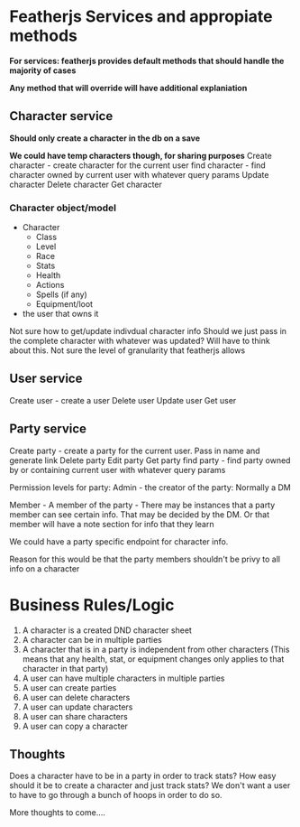 # Featherjs Services and appropiate methods

**For services: featherjs provides default methods that should handle the majority of cases**

**Any method that will override will have additional explaniation**

## Character service

**Should only create a character in the db on a save**

**We could have temp characters though, for sharing purposes**
Create character - create character for the current user
find character - find character owned by current user with whatever query params
Update character
Delete character
Get character

### Character object/model
* Character
  * Class
  * Level
  * Race
  * Stats
  * Health
  * Actions
  * Spells (if any)
  * Equipment/loot
* the user that owns it

Not sure how to get/update indivdual character info
Should we just pass in the complete character with whatever was updated?
Will have to think about this. Not sure the level of granularity that featherjs allows

## User service
Create user - create a user
Delete user
Update user
Get user

## Party service
Create party - create a party for the current user. Pass in name and generate link
Delete party
Edit party
Get party
find party - find party owned by or containing current user with whatever query params

Permission levels for party:
Admin - the creator of the party: Normally a DM

Member - A member of the party - There may be instances that a party member can see certain info. That may be decided by the DM. Or that member will have a note section for info that they learn

We could have a party specific endpoint for character info.

Reason for this would be that the party members shouldn't be privy to all info on a character


# Business Rules/Logic

1. A character is a created DND character sheet
2. A character can be in multiple parties
3. A character that is in a party is independent from other characters (This means that any health, stat, or equipment changes only applies to that character in that party)
4. A user can have multiple characters in multiple parties
5. A user can create parties
6. A user can delete characters
7. A user can update characters
8. A user can share characters
9. A user can copy a character


## Thoughts

Does a character have to be in a party in order to track stats?
How easy should it be to create a character and just track stats? We don't want a user to have to go through a bunch of hoops in order to do so.

More thoughts to come....
